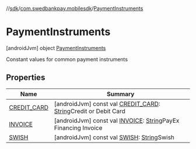 //[sdk](../../../index.md)/[com.swedbankpay.mobilesdk](../index.md)/[PaymentInstruments](index.md)



# PaymentInstruments  
 [androidJvm] object [PaymentInstruments](index.md)

Constant values for common payment instruments

   


## Properties  
  
|  Name |  Summary | 
|---|---|
| <a name="com.swedbankpay.mobilesdk/PaymentInstruments/CREDIT_CARD/#/PointingToDeclaration/"></a>[CREDIT_CARD](-c-r-e-d-i-t_-c-a-r-d.md)| <a name="com.swedbankpay.mobilesdk/PaymentInstruments/CREDIT_CARD/#/PointingToDeclaration/"></a> [androidJvm] const val [CREDIT_CARD](-c-r-e-d-i-t_-c-a-r-d.md): [String](https://kotlinlang.org/api/latest/jvm/stdlib/kotlin/-string/index.html)Credit or Debit Card   <br>|
| <a name="com.swedbankpay.mobilesdk/PaymentInstruments/INVOICE/#/PointingToDeclaration/"></a>[INVOICE](-i-n-v-o-i-c-e.md)| <a name="com.swedbankpay.mobilesdk/PaymentInstruments/INVOICE/#/PointingToDeclaration/"></a> [androidJvm] const val [INVOICE](-i-n-v-o-i-c-e.md): [String](https://kotlinlang.org/api/latest/jvm/stdlib/kotlin/-string/index.html)PayEx Financing Invoice   <br>|
| <a name="com.swedbankpay.mobilesdk/PaymentInstruments/SWISH/#/PointingToDeclaration/"></a>[SWISH](-s-w-i-s-h.md)| <a name="com.swedbankpay.mobilesdk/PaymentInstruments/SWISH/#/PointingToDeclaration/"></a> [androidJvm] const val [SWISH](-s-w-i-s-h.md): [String](https://kotlinlang.org/api/latest/jvm/stdlib/kotlin/-string/index.html)Swish   <br>|

